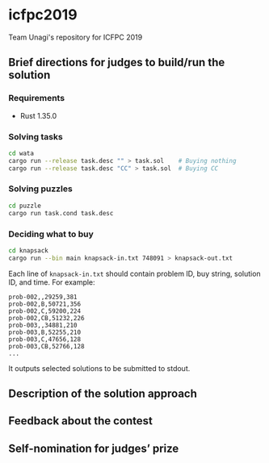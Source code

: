 # icfpc2019
Team Unagi's repository for ICFPC 2019

## Brief directions for judges to build/run the solution

### Requirements

* Rust 1.35.0

### Solving tasks

```bash
cd wata
cargo run --release task.desc "" > task.sol    # Buying nothing
cargo run --release task.desc "CC" > task.sol  # Buying CC
```

### Solving puzzles

```bash
cd puzzle
cargo run task.cond task.desc
```

### Deciding what to buy

```bash
cd knapsack
cargo run --bin main knapsack-in.txt 748091 > knapsack-out.txt
```

Each line of `knapsack-in.txt` should 
contain problem ID, buy string, solution ID, and time.
For example:

```text
prob-002,,29259,381
prob-002,B,50721,356
prob-002,C,59200,224
prob-002,CB,51232,226
prob-003,,34881,210
prob-003,B,52255,210
prob-003,C,47656,128
prob-003,CB,52766,128
...
```

It outputs selected solutions to be submitted to stdout.



## Description of the solution approach


## Feedback about the contest


## Self-nomination for judges’ prize


